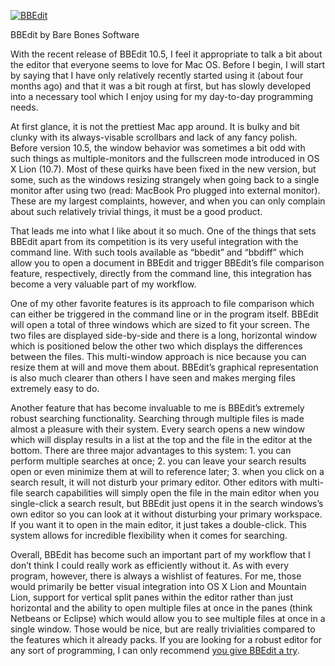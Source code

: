 [![BBEdit](bbedit.png "BBEdit")](https://www.barebones.com/products/bbedit/)

BBEdit by Bare Bones Software

With the recent release of BBEdit 10.5, I feel it appropriate to talk a bit about the editor that everyone seems to love for Mac OS. Before I begin, I will start by saying that I have only relatively recently started using it (about four months ago) and that it was a bit rough at first, but has slowly developed into a necessary tool which I enjoy using for my day-to-day programming needs.

At first glance, it is not the prettiest Mac app around. It is bulky and bit clunky with its always-visable scrollbars and lack of any fancy polish. Before version 10.5, the window behavior was sometimes a bit odd with such things as multiple-monitors and the fullscreen mode introduced in OS X Lion (10.7). Most of these quirks have been fixed in the new version, but some, such as the windows resizing strangely when going back to a single monitor after using two (read: MacBook Pro plugged into external monitor). These are my largest complaints, however, and when you can only complain about such relatively trivial things, it must be a good product.

That leads me into what I like about it so much. One of the things that sets BBEdit apart from its competition is its very useful integration with the command line. With such tools available as “bbedit” and “bbdiff” which allow you to open a document in BBEdit and trigger BBEdit’s file comparison feature, respectively, directly from the command line, this integration has become a very valuable part of my workflow.

One of my other favorite features is its approach to file comparison which can either be triggered in the command line or in the program itself. BBEdit will open a total of three windows which are sized to fit your screen. The two files are displayed side-by-side and there is a long, horizontal window which is positioned below the other two which displays the differences between the files. This multi-window approach is nice because you can resize them at will and move them about. BBEdit’s graphical representation is also much clearer than others I have seen and makes merging files extremely easy to do.

Another feature that has become invaluable to me is BBEdit’s extremely robust searching functionality. Searching through multiple files is made almost a pleasure with their system. Every search opens a new window which will display results in a list at the top and the file in the editor at the bottom. There are three major advantages to this system: 1. you can perform multiple searches at once; 2. you can leave your search results open or even minimize them at will to reference later; 3. when you click on a search result, it will not disturb your primary editor. Other editors with multi-file search capabilities will simply open the file in the main editor when you single-click a search result, but BBEdit just opens it in the search windows’s own editor so you can look at it without disturbing your primary workspace. If you want it to open in the main editor, it just takes a double-click. This system allows for incredible flexibility when it comes for searching.

Overall, BBEdit has become such an important part of my workflow that I don’t think I could really work as efficiently without it. As with every program, however, there is always a wishlist of features. For me, those would primarily be better visual integration into OS X Lion and Mountain Lion, support for vertical split panes within the editor rather than just horizontal and the ability to open multiple files at once in the panes (think Netbeans or Eclipse) which would allow you to see multiple files at once in a single window. Those would be nice, but are really trivialities compared to the features which it already packs. If you are looking for a robust editor for any sort of programming, I can only recommend [you give BBEdit a try](https://www.barebones.com/products/bbedit/).